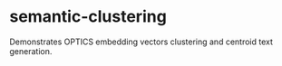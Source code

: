 # semantic-clustering
Demonstrates OPTICS embedding vectors clustering and centroid text generation.
